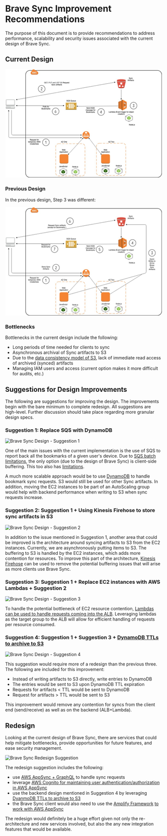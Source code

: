 # Brave Sync Improvement Recommendations

The purpose of this document is to provide recommendations to address performance, scalability and security issues associated with the current design of Brave Sync.

## Current Design

![Brave Sync Design](diagrams/BraveSyncDiagram.jpg)

### Previous Design
In the previous design,
Step 3 was different:

![Brave Sync Design - Previous](diagrams/BraveSyncPreviousDiagram.jpg)

### Bottlenecks

Bottlenecks in the current design include the following:

- Long periods of time needed for clients to sync
- Asynchronous archival of Sync artifacts to S3
- Due to the [data consistency model of S3](https://docs.aws.amazon.com/AmazonS3/latest/dev/Introduction.html#ConsistencyModel), lack of immediate read access of archived (synced) artifacts
- Managing IAM users and access (current option makes it more difficult for audits, etc.)

## Suggestions for Design Improvements

The following are suggestions for improving the design.  The improvements begin with the bare minimum to complete redesign.  All suggestions are high-level.  Further discussion should take place regarding more granular design specs. 

### Suggestion 1:  Replace SQS with DynamoDB

![Brave Sync Design - Suggestion 1](diagrams/BraveSyncDiagram-Suggestion1.jpg)

One of the main issues with the current implementation is the use of SQS to report back all the bookmarks of a given user's device.  Due to [SQS batch limitations](https://docs.aws.amazon.com/AWSSimpleQueueService/latest/SQSDeveloperGuide/sqs-batch-api-actions.html), the only option (due to the design of Brave Sync) is client-side buffering.  This too also has [limitations](https://docs.aws.amazon.com/AWSSimpleQueueService/latest/SQSDeveloperGuide/sqs-client-side-buffering-request-batching.html). 

A much more scalable approach would be to use [DynamoDB](https://docs.aws.amazon.com/amazondynamodb/latest/developerguide/Limits.html#default-limits-capacity-units-provisioned-throughput) to handle bookmark sync requests. S3 would still be used for other Sync artifacts. In addition, moving the EC2 instances to be part of an AutoScaling group would help with backend performance when writing to S3 when sync requests increase.

### Suggestion 2: Suggestion 1 + Using Kinesis Firehose to store sync artifacts in S3

![Brave Sync Design - Suggestion 2](diagrams/BraveSyncDiagram-Suggestion2.jpg)

In addition to the issue mentioned in Suggestion 1, another area that could be improved is the architecture around syncing artifacts to S3 from the EC2 instances. Currently, we are asynchronously putting items to S3.  The buffering to S3 is handled by the EC2 instances, which adds more contention for resources.  To improve this part of the architecture, [Kinesis Firehose](https://docs.aws.amazon.com/firehose/latest/dev/what-is-this-service.html) can be used to remove the potential buffering issues that will arise as more clients use Brave Sync.

### Suggestion 3: Suggestion 1 + Replace EC2 instances with AWS Lambdas + Suggestion 2

![Brave Sync Design - Suggestion 3](diagrams/BraveSyncDiagram-Suggestion3.jpg)

To handle the potential bottleneck of EC2 resource contention, [Lambdas can be used to handle requests coming into the ALB](https://docs.aws.amazon.com/elasticloadbalancing/latest/application/lambda-functions.html).  Leveraging lambdas as the target group to the ALB will allow for efficient handling of requests per resource consumed.

### Suggestion 4: Suggestion 1 + Suggestion 3 + [DynamoDB TTLs to archive to S3](https://aws.amazon.com/blogs/database/automatically-archive-items-to-s3-using-dynamodb-time-to-live-with-aws-lambda-and-amazon-kinesis-firehose/)

![Brave Sync Design - Suggestion 4](diagrams/BraveSyncDiagram-Suggestion4.jpg)

This suggestion would require more of a redesign than the previous three. The following are included for this improvement:

- Instead of writing artifacts to S3 directly, write entries to DynamoDB
- The entries would be sent to S3 upon DynamoDB TTL expiration
- Requests for artifacts < TTL would be sent to DynamoDB
- Request for artifacts > TTL would be sent to S3

This improvement would remove any contention for syncs from the client end (send/receive) as well as on the backend (ALB+Lambda).

## Redesign

Looking at the current design of Brave Sync, there are services that could help mitigate bottlenecks, provide opportunities for future features, and ease security management.

![Brave Sync Redesign Suggestion](diagrams/BraveSyncDiagram-Redesign.jpg)

The redesign suggestion includes the following:

- use [AWS AppSync + GraphQL](https://docs.aws.amazon.com/appsync/latest/devguide/system-overview-and-architecture.html) to handle sync requests
- leverage [AWS Cognito for maintaining user authentication/authorization in AWS AppSync](https://docs.aws.amazon.com/appsync/latest/devguide/security.html#amazon-cognito-user-pools-authorization)
- use the backend design mentioned in Suggestion 4 by leveraging [DyanmoDB TTLs to archive to S3]((https://aws.amazon.com/blogs/database/automatically-archive-items-to-s3-using-dynamodb-time-to-live-with-aws-lambda-and-amazon-kinesis-firehose/))
- the Brave Sync client would also need to use the [Amplify Framework](https://aws-amplify.github.io/docs/) [to work with AWS AppSync](https://docs.aws.amazon.com/appsync/latest/devguide/building-a-client-app.html)

The redesign would definitely be a huge effort given not only the re-architecture and new services involved, but also the any new integration features that would be available.
